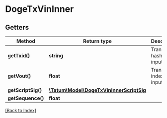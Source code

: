 # DogeTxVinInner

## Getters

Method | Return type | Description | Notes
------------ | ------------- | ------------- | -------------
**getTxid()** | **string** | Transaction hash of the input. | [optional]
**getVout()** | **float** | Transaction index of the input. | [optional]
**getScriptSig()** | [**\Tatum\Model\DogeTxVinInnerScriptSig**](DogeTxVinInnerScriptSig.md) |  | [optional]
**getSequence()** | **float** |  | [optional]

[[Back to Index]](../index.md)
